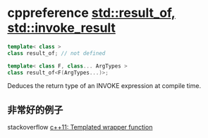 # cppreference [std::result_of, std::invoke_result](https://en.cppreference.com/w/cpp/types/result_of)

```c++
template< class >
class result_of; // not defined

template< class F, class... ArgTypes >
class result_of<F(ArgTypes...)>;
```



Deduces the return type of an INVOKE expression at compile time.



## 非常好的例子

stackoverflow [c++11: Templated wrapper function](https://stackoverflow.com/questions/25495448/c11-templated-wrapper-function)
